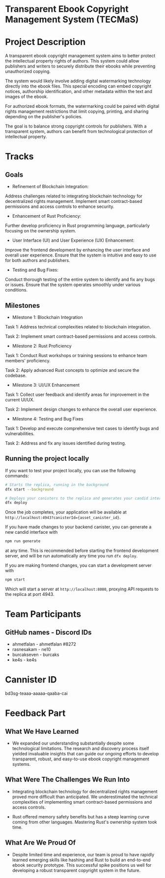 # Transparent Ebook Copyright Management System (TECMaS)

# Project Description
A transparent ebook copyright management system aims to better protect the intellectual property rights of authors. This system could allow publishers and writers to securely distribute their ebooks while preventing unauthorized copying.

The system would likely involve adding digital watermarking technology directly into the ebook files. This special encoding can embed copyright notices, authorship identification, and other metadata within the text and images of the ebook.

For authorized ebook formats, the watermarking could be paired with digital rights management restrictions that limit copying, printing, and sharing depending on the publisher's policies. 

The goal is to balance strong copyright controls for publishers. With a transparent system, authors can benefit from technological protection of intellectual property.

# Tracks
## Goals
- Refinement of Blockchain Integration:

Address challenges related to integrating blockchain technology for decentralized rights management.
Implement smart contract-based permissions and access controls to enhance security.
- Enhancement of Rust Proficiency:

Further develop proficiency in Rust programming language, particularly focusing on the ownership system.
- User Interface (UI) and User Experience (UX) Enhancement:

Improve the frontend development by enhancing the user interface and overall user experience.
Ensure that the system is intuitive and easy to use for both authors and publishers.
- Testing and Bug Fixes:

Conduct thorough testing of the entire system to identify and fix any bugs or issues.
Ensure that the system operates smoothly under various conditions.
## Milestones
- Milestone 1: Blockchain Integration

Task 1: Address technical complexities related to blockchain integration.

Task 2: Implement smart contract-based permissions and access controls.
- Milestone 2: Rust Proficiency

Task 1: Conduct Rust workshops or training sessions to enhance team members' proficiency.

Task 2: Apply advanced Rust concepts to optimize and secure the codebase.
- Milestone 3: UI/UX Enhancement

Task 1: Collect user feedback and identify areas for improvement in the current UI/UX.

Task 2: Implement design changes to enhance the overall user experience.
- Milestone 4: Testing and Bug Fixes

Task 1: Develop and execute comprehensive test cases to identify bugs and vulnerabilities.

Task 2: Address and fix any issues identified during testing.

## Running the project locally

If you want to test your project locally, you can use the following commands:

```bash
# Starts the replica, running in the background
dfx start --background

# Deploys your canisters to the replica and generates your candid interface
dfx deploy
```

Once the job completes, your application will be available at `http://localhost:4943?canisterId={asset_canister_id}`.

If you have made changes to your backend canister, you can generate a new candid interface with

```bash
npm run generate
```

at any time. This is recommended before starting the frontend development server, and will be run automatically any time you run `dfx deploy`.

If you are making frontend changes, you can start a development server with

```bash
npm start
```

Which will start a server at `http://localhost:8080`, proxying API requests to the replica at port 4943.

# Team Participants
## GitHub names - Discord IDs
- ahmetfalan - ahmetfalan #8272
- rasnesakam - ne10
- burcakseven - burcaks
- ke4s - ke4s

# Cannister ID
bd3sg-teaaa-aaaaa-qaaba-cai

# Feedback Part

## What We Have Learned
- We expanded our understanding substantially despite some technological limitations. The research and discovery process itself yielded invaluable insights that can guide our ongoing efforts to develop transparent, robust, and easy-to-use ebook copyright management systems.

## What Were The Challenges We Run Into
- Integrating blockchain technology for decentralized rights management proved more difficult than anticipated. We underestimated the technical complexities of implementing smart contract-based permissions and access controls.

- Rust offered memory safety benefits but has a steep learning curve coming from other languages. Mastering Rust's ownership system took time.

## What Are We Proud Of
- Despite limited time and experience, our team is proud to have rapidly learned emerging skills like hashing and Rust to build an end-to-end ebook security prototype. This successful spike positions us well for developing a robust transparent copyright system in the future.

